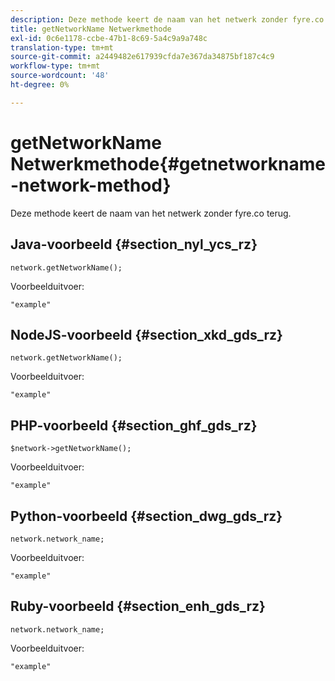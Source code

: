 ```yaml
---
description: Deze methode keert de naam van het netwerk zonder fyre.co terug.
title: getNetworkName Netwerkmethode
exl-id: 0c6e1178-ccbe-47b1-8c69-5a4c9a9a748c
translation-type: tm+mt
source-git-commit: a2449482e617939cfda7e367da34875bf187c4c9
workflow-type: tm+mt
source-wordcount: '48'
ht-degree: 0%

---
```


# getNetworkName Netwerkmethode{#getnetworkname-network-method}

Deze methode keert de naam van het netwerk zonder fyre.co terug.

## Java-voorbeeld {#section_nyl_ycs_rz}

```
network.getNetworkName();
```

Voorbeelduitvoer:

```
"example" 
```

## NodeJS-voorbeeld {#section_xkd_gds_rz}

```
network.getNetworkName();
```

Voorbeelduitvoer:

```
"example" 
```

## PHP-voorbeeld {#section_ghf_gds_rz}

```
$network->getNetworkName(); 
```

Voorbeelduitvoer:

```
"example" 
```

## Python-voorbeeld {#section_dwg_gds_rz}

```
network.network_name; 
```

Voorbeelduitvoer:

```
"example" 
```

## Ruby-voorbeeld {#section_enh_gds_rz}

```
network.network_name; 
```

Voorbeelduitvoer:

```
"example" 
```
